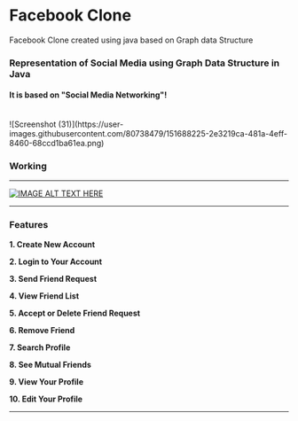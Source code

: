 
# Facebook Clone 
Facebook Clone created using java based on Graph data Structure
###  Representation of Social Media using Graph Data Structure in Java


#### It is based on  "Social Media Networking"!

<br/>
![Screenshot (31)](https://user-images.githubusercontent.com/80738479/151688225-2e3219ca-481a-4eff-8460-68ccd1ba61ea.png)


### Working


<hr/>

[![IMAGE ALT TEXT HERE](https://img.youtube.com/vi/JThupBlPLT8/0.jpg)](https://www.youtube.com/watch?v=JThupBlPLT8)

<hr/>

### Features


 **1. Create New Account**


 **2. Login to Your Account**
 


 **3. Send Friend Request**


 **4. View Friend List**
 


 **5. Accept or Delete Friend Request**
 

 
 **6. Remove Friend**
 

 
 **7. Search Profile**

 
 **8. See Mutual Friends**
 

 
 **9. View Your Profile**
 

  
 **10. Edit Your Profile**
 

<hr/>

